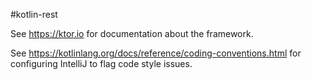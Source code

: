#kotlin-rest

See https://ktor.io for documentation about the framework.

See https://kotlinlang.org/docs/reference/coding-conventions.html for configuring IntelliJ to flag code style issues.